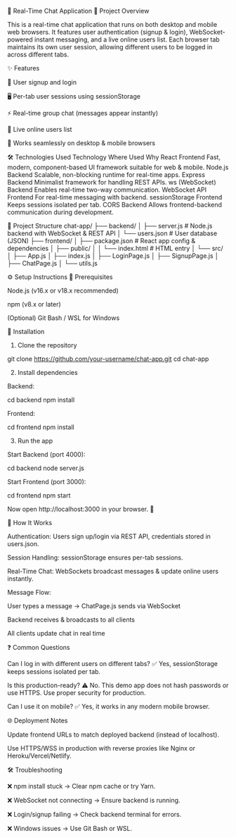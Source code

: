 📌 Real-Time Chat Application
📖 Project Overview

This is a real-time chat application that runs on both desktop and mobile web browsers. It features user authentication (signup & login), WebSocket-powered instant messaging, and a live online users list.
Each browser tab maintains its own user session, allowing different users to be logged in across different tabs.

✨ Features

🔐 User signup and login

🖥️ Per-tab user sessions using sessionStorage

⚡ Real-time group chat (messages appear instantly)

👥 Live online users list

📱 Works seamlessly on desktop & mobile browsers

🛠️ Technologies Used
Technology	Where Used	Why
React	Frontend	Fast, modern, component-based UI framework suitable for web & mobile.
Node.js	Backend	Scalable, non-blocking runtime for real-time apps.
Express	Backend	Minimalist framework for handling REST APIs.
ws (WebSocket)	Backend	Enables real-time two-way communication.
WebSocket API	Frontend	For real-time messaging with backend.
sessionStorage	Frontend	Keeps sessions isolated per tab.
CORS	Backend	Allows frontend-backend communication during development.

📂 Project Structure
chat-app/
├── backend/
│   ├── server.js         # Node.js backend with WebSocket & REST API
│   └── users.json        # User database (JSON)
├── frontend/
│   ├── package.json      # React app config & dependencies
│   ├── public/
│   │   └── index.html    # HTML entry
│   └── src/
│       ├── App.js
│       ├── index.js
│       ├── LoginPage.js
│       ├── SignupPage.js
│       ├── ChatPage.js
│       └── utils.js

⚙️ Setup Instructions
🔑 Prerequisites

Node.js (v16.x or v18.x recommended)

npm (v8.x or later)

(Optional) Git Bash / WSL for Windows

🚀 Installation

1. Clone the repository

git clone https://github.com/your-username/chat-app.git
cd chat-app


2. Install dependencies

Backend:

cd backend
npm install


Frontend:

cd frontend
npm install


3. Run the app

Start Backend (port 4000):

cd backend
node server.js


Start Frontend (port 3000):

cd frontend
npm start


Now open http://localhost:3000 in your browser. 🎉

🔎 How It Works

Authentication: Users sign up/login via REST API, credentials stored in users.json.

Session Handling: sessionStorage ensures per-tab sessions.

Real-Time Chat: WebSockets broadcast messages & update online users instantly.

Message Flow:

User types a message → ChatPage.js sends via WebSocket

Backend receives & broadcasts to all clients

All clients update chat in real time

❓ Common Questions

Can I log in with different users on different tabs?
✅ Yes, sessionStorage keeps sessions isolated per tab.

Is this production-ready?
⚠️ No. This demo app does not hash passwords or use HTTPS. Use proper security for production.

Can I use it on mobile?
✅ Yes, it works in any modern mobile browser.

🌐 Deployment Notes

Update frontend URLs to match deployed backend (instead of localhost).

Use HTTPS/WSS in production with reverse proxies like Nginx or Heroku/Vercel/Netlify.

🛠️ Troubleshooting

❌ npm install stuck → Clear npm cache or try Yarn.

❌ WebSocket not connecting → Ensure backend is running.

❌ Login/signup failing → Check backend terminal for errors.

❌ Windows issues → Use Git Bash or WSL.
